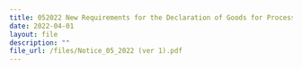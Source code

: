 ```yaml
---
title: 052022 New Requirements for the Declaration of Goods for Processing (GFP)
date: 2022-04-01
layout: file
description: ""
file_url: /files/Notice_05_2022 (ver 1).pdf
---
```



